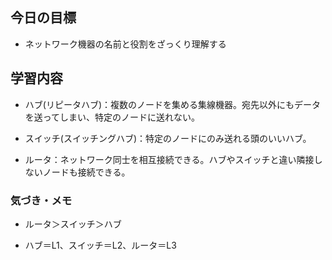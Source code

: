 ## 今日の目標

- ネットワーク機器の名前と役割をざっくり理解する

## 学習内容

- ハブ(リピータハブ)：複数のノードを集める集線機器。宛先以外にもデータを送ってしまい、特定のノードに送れない。

- スイッチ(スイッチングハブ)：特定のノードにのみ送れる頭のいいハブ。

- ルータ：ネットワーク同士を相互接続できる。ハブやスイッチと違い隣接しないノードも接続できる。

### 気づき・メモ

- ルータ＞スイッチ＞ハブ

- ハブ＝L1、スイッチ＝L2、ルータ＝L3

